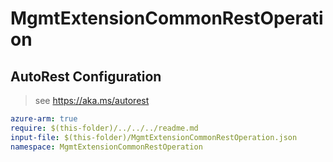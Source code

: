 # MgmtExtensionCommonRestOperation

## AutoRest Configuration

> see https://aka.ms/autorest

``` yaml
azure-arm: true
require: $(this-folder)/../../../readme.md
input-file: $(this-folder)/MgmtExtensionCommonRestOperation.json
namespace: MgmtExtensionCommonRestOperation
```

